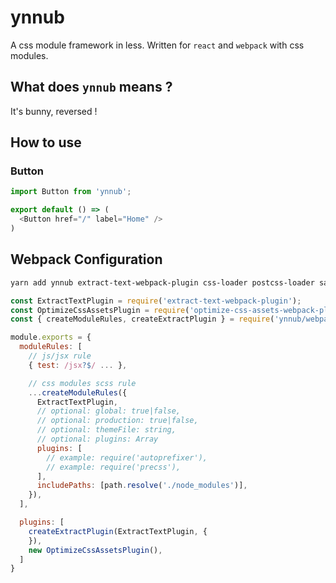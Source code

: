 # ynnub

A css module framework in less. Written for `react` and `webpack` with css modules.

## What does `ynnub` means ?

It's bunny, reversed !

## How to use

### Button

```js
import Button from 'ynnub';

export default () => (
  <Button href="/" label="Home" />
)
```

## Webpack Configuration

```bash
yarn add ynnub extract-text-webpack-plugin css-loader postcss-loader sass-loader optimize-css-assets-webpack-plugin
```

```js
const ExtractTextPlugin = require('extract-text-webpack-plugin');
const OptimizeCssAssetsPlugin = require('optimize-css-assets-webpack-plugin');
const { createModuleRules, createExtractPlugin } = require('ynnub/webpack-config');

module.exports = {
  moduleRules: [
    // js/jsx rule
    { test: /jsx?$/ ... },

    // css modules scss rule
    ...createModuleRules({
      ExtractTextPlugin,
      // optional: global: true|false,
      // optional: production: true|false,
      // optional: themeFile: string,
      // optional: plugins: Array
      plugins: [
        // example: require('autoprefixer'),
        // example: require('precss'),
      ],
      includePaths: [path.resolve('./node_modules')],
    }),
  ],

  plugins: [
    createExtractPlugin(ExtractTextPlugin, {
    }),
    new OptimizeCssAssetsPlugin(),
  ]
}

```
